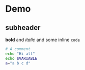 # Demo

## subheader

**bold** and *italic* and some inline `code`

```bash
# A comment
echo "Hi all"
echo $VARIABLE
a="a b c d"

```
